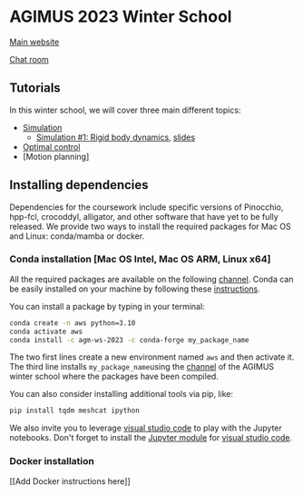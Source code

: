 # AGIMUS 2023 Winter School

[Main website](https://aws.sciencesconf.org/)

[Chat room](https://matrix.to/#/#aws-main-hall:laas.fr)

## Tutorials

In this winter school, we will cover three main different topics:

- [Simulation](./simulation)
    - [Simulation #1: Rigid body dynamics](./simulation/sim1_rigid_body/), [slides](./simulation/slides/sim1.pdf)
- [Optimal control](./ocp/)
- [Motion planning]

## Installing dependencies

Dependencies for the coursework include specific versions of Pinocchio, hpp-fcl, crocoddyl, alligator, and other software that have yet to be fully released.
We provide two ways to install the required packages for Mac OS and Linux: conda/mamba or docker.

### Conda installation [Mac OS Intel, Mac OS ARM, Linux x64]

All the required packages are available on the following [channel](https://anaconda.org/agm-ws-2023/repo).
Conda can be easily installed on your machine by following these [instructions](https://conda.io/projects/conda/en/latest/user-guide/install/index.html).

You can install a package by typing in your terminal:
```bash
conda create -n aws python=3.10
conda activate aws
conda install -c agm-ws-2023 -c conda-forge my_package_name
```
The two first lines create a new environment named `aws` and then activate it.
The third line installs `my_package_name`using the [channel](https://anaconda.org/agm-ws-2023) of the AGIMUS winter school where the packages have been compiled.

You can also consider installing additional tools via pip, like:
```bash
pip install tqdm meshcat ipython
```

We also invite you to leverage [visual studio code](https://code.visualstudio.com/) to play with the Jupyter notebooks.
Don't forget to install the [Jupyter module](https://code.visualstudio.com/docs/datascience/jupyter-notebooks) for [visual studio code](https://code.visualstudio.com/).

### Docker installation
[[Add Docker instructions here]]
